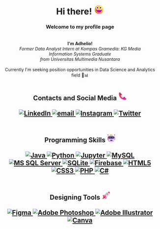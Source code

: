 <h1 align="center">Hi there! <img src="https://github.com/Adhelio/Adhelio/blob/main/assets/Grinning_Face.png" width="32px" alt="😃"></h1>

<h3 align="center">
  Welcome to my profile page<br><br>
</h3>

<p align="center">
  <b>I'm Adhelio!</b><br>
  <i>Former Data Analyst Intern at Kompas Gramedia: KG Media</i><br>
  <i>Information Systems Graduate<br>from Universitas Multimedia Nusantara</i><br><br>
  Currently I'm seeking position opportunities in Data Science and Analytics field 📑📊<br>
</p>

#

<h2 align="center">
  Contacts and Social Media <img src="https://github.com/Adhelio/Adhelio/blob/main/assets/Telephone_Receiver.png" width="28px" alt="📞"><br><br>
  
  <a href="https://www.linkedin.com/in/adhelio">
        <img src="https://img.shields.io/badge/LinkedIn-0072B1?logo=linkedin" alt="LinkedIn">
    </a>
    <a href="mailto:adhelio.reyhandro@gmail.com">
        <img src="https://img.shields.io/badge/Email-D14836?logo=gmail&logoColor=white" alt="email">
    </a>
    <a href="https://www.instagram.com/adhelio">
        <img src="https://img.shields.io/badge/Instagram-E1306C?&logo=instagram&logoColor=white" alt="Instagram">
    </a>
    <a href="https://twitter.com/Adheliooo">
        <img src="https://img.shields.io/badge/Twitter-1DA1F2?&logo=twitter&logoColor=white" alt="Twitter">
    </a>
  <br><br>
</h2>

<h2 align="center">
  Programming Skills <img src="https://github.com/Adhelio/Adhelio/blob/main/assets/Robot.png" width="28px" alt="🤖"><br><br>

  <a href="https://github.com/Adhelio">
        <img src="https://img.shields.io/badge/java-black?style=for-the-badge&logo=openjdk" alt="Java">
    </a>
  <a href="https://github.com/Adhelio">
        <img src="https://img.shields.io/badge/Python-black?style=for-the-badge&logo=python" alt="Python">
    </a>
  <a href="https://github.com/Adhelio">
        <img src="https://img.shields.io/badge/Jupyter-black?style=for-the-badge&logo=jupyter" alt="Jupyter">
    </a>
  <a href="https://github.com/Adhelio">
        <img src="https://img.shields.io/badge/MySQL-black?style=for-the-badge&logo=mysql" alt="MySQL">
    </a>
  <a href="https://github.com/Adhelio">
        <img src="https://img.shields.io/badge/SQL Server-black?style=for-the-badge&logo=microsoft-sql-server" alt="MS SQL Server">
    </a>
  <a href="https://github.com/Adhelio">
        <img src="https://img.shields.io/badge/SQLite-black?style=for-the-badge&logo=sqlite" alt="SQLite">
    </a>
  <a href="https://github.com/Adhelio">
        <img src="https://img.shields.io/badge/Firebase-black?style=for-the-badge&logo=firebase" alt="Firebase">
    </a>
  <a href="https://github.com/Adhelio">
        <img src="https://img.shields.io/badge/html5-black?style=for-the-badge&logo=html5" alt="HTML5">
    </a>
  <a href="https://github.com/Adhelio">
        <img src="https://img.shields.io/badge/css3-black?style=for-the-badge&logo=css3" alt="CSS3">
    </a>
  <a href="https://github.com/Adhelio">
        <img src="https://img.shields.io/badge/PHP-black?style=for-the-badge&logo=php" alt="PHP">
    </a>
  <a href="https://github.com/Adhelio">
        <img src="https://img.shields.io/badge/C%23-black?style=for-the-badge&logo=c-sharp" alt="C#">
    </a>
  <br><br>
</h2>

<h2 align="center">
  Designing Tools <img src="https://github.com/Adhelio/Adhelio/blob/main/assets/Rocket.png" width="28px" alt=""><br><br>
  
  <a href="https://github.com/Adhelio">
        <img src="https://img.shields.io/badge/Figma-black?style=for-the-badge&logo=figma" alt="Figma">
    </a>
    <a href="https://github.com/Adhelio">
        <img src="https://img.shields.io/badge/Adobe%20Photoshop-black?style=for-the-badge&logo=Adobe%20Photoshop" alt="Adobe Photoshop">
    </a>
    <a href="https://github.com/Adhelio">
        <img src="https://img.shields.io/badge/Adobe%20Illustrator-black?style=for-the-badge&logo=Adobe%20Illustrator" alt="Adobe Illustrator">
    </a>
    <a href="https://github.com/Adhelio">
        <img src="https://img.shields.io/badge/Canva-black?style=for-the-badge&logo=Canva" alt="Canva">
    </a>
  <br><br>
</h2>

